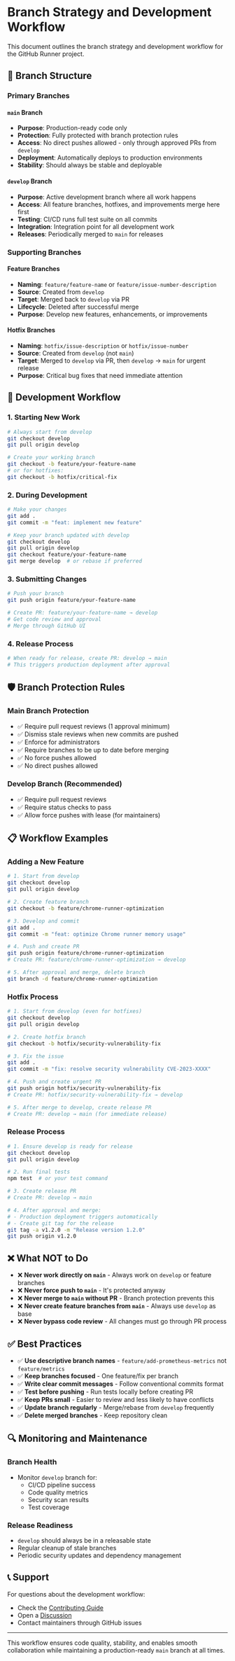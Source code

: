 # Branch Strategy and Development Workflow

This document outlines the branch strategy and development workflow for the GitHub Runner project.

## 🌿 Branch Structure

### Primary Branches

#### `main` Branch
- **Purpose**: Production-ready code only
- **Protection**: Fully protected with branch protection rules
- **Access**: No direct pushes allowed - only through approved PRs from `develop`
- **Deployment**: Automatically deploys to production environments
- **Stability**: Should always be stable and deployable

#### `develop` Branch  
- **Purpose**: Active development branch where all work happens
- **Access**: All feature branches, hotfixes, and improvements merge here first
- **Testing**: CI/CD runs full test suite on all commits
- **Integration**: Integration point for all development work
- **Releases**: Periodically merged to `main` for releases

### Supporting Branches

#### Feature Branches
- **Naming**: `feature/feature-name` or `feature/issue-number-description`
- **Source**: Created from `develop`
- **Target**: Merged back to `develop` via PR
- **Lifecycle**: Deleted after successful merge
- **Purpose**: Develop new features, enhancements, or improvements

#### Hotfix Branches
- **Naming**: `hotfix/issue-description` or `hotfix/issue-number`
- **Source**: Created from `develop` (not `main`)
- **Target**: Merged to `develop` via PR, then `develop` → `main` for urgent release
- **Purpose**: Critical bug fixes that need immediate attention

## 🔄 Development Workflow

### 1. Starting New Work

```bash
# Always start from develop
git checkout develop
git pull origin develop

# Create your working branch
git checkout -b feature/your-feature-name
# or for hotfixes:
git checkout -b hotfix/critical-fix
```

### 2. During Development

```bash
# Make your changes
git add .
git commit -m "feat: implement new feature"

# Keep your branch updated with develop
git checkout develop
git pull origin develop
git checkout feature/your-feature-name
git merge develop  # or rebase if preferred
```

### 3. Submitting Changes

```bash
# Push your branch
git push origin feature/your-feature-name

# Create PR: feature/your-feature-name → develop
# Get code review and approval
# Merge through GitHub UI
```

### 4. Release Process

```bash
# When ready for release, create PR: develop → main
# This triggers production deployment after approval
```

## 🛡️ Branch Protection Rules

### Main Branch Protection
- ✅ Require pull request reviews (1 approval minimum)
- ✅ Dismiss stale reviews when new commits are pushed
- ✅ Enforce for administrators
- ✅ Require branches to be up to date before merging
- ✅ No force pushes allowed
- ✅ No direct pushes allowed

### Develop Branch (Recommended)
- ✅ Require pull request reviews
- ✅ Require status checks to pass
- ✅ Allow force pushes with lease (for maintainers)

## 📋 Workflow Examples

### Adding a New Feature

```bash
# 1. Start from develop
git checkout develop
git pull origin develop

# 2. Create feature branch
git checkout -b feature/chrome-runner-optimization

# 3. Develop and commit
git add .
git commit -m "feat: optimize Chrome runner memory usage"

# 4. Push and create PR
git push origin feature/chrome-runner-optimization
# Create PR: feature/chrome-runner-optimization → develop

# 5. After approval and merge, delete branch
git branch -d feature/chrome-runner-optimization
```

### Hotfix Process

```bash
# 1. Start from develop (even for hotfixes)
git checkout develop
git pull origin develop

# 2. Create hotfix branch
git checkout -b hotfix/security-vulnerability-fix

# 3. Fix the issue
git add .
git commit -m "fix: resolve security vulnerability CVE-2023-XXXX"

# 4. Push and create urgent PR
git push origin hotfix/security-vulnerability-fix
# Create PR: hotfix/security-vulnerability-fix → develop

# 5. After merge to develop, create release PR
# Create PR: develop → main (for immediate release)
```

### Release Process

```bash
# 1. Ensure develop is ready for release
git checkout develop
git pull origin develop

# 2. Run final tests
npm test  # or your test command

# 3. Create release PR
# Create PR: develop → main

# 4. After approval and merge:
# - Production deployment triggers automatically
# - Create git tag for the release
git tag -a v1.2.0 -m "Release version 1.2.0"
git push origin v1.2.0
```

## ❌ What NOT to Do

- ❌ **Never work directly on `main`** - Always work on `develop` or feature branches
- ❌ **Never force push to `main`** - It's protected anyway
- ❌ **Never merge to `main` without PR** - Branch protection prevents this
- ❌ **Never create feature branches from `main`** - Always use `develop` as base
- ❌ **Never bypass code review** - All changes must go through PR process

## ✅ Best Practices

- ✅ **Use descriptive branch names** - `feature/add-prometheus-metrics` not `feature/metrics`
- ✅ **Keep branches focused** - One feature/fix per branch
- ✅ **Write clear commit messages** - Follow conventional commits format
- ✅ **Test before pushing** - Run tests locally before creating PR
- ✅ **Keep PRs small** - Easier to review and less likely to have conflicts
- ✅ **Update branch regularly** - Merge/rebase from `develop` frequently
- ✅ **Delete merged branches** - Keep repository clean

## 🔍 Monitoring and Maintenance

### Branch Health
- Monitor `develop` branch for:
  - CI/CD pipeline success
  - Code quality metrics
  - Security scan results
  - Test coverage

### Release Readiness
- `develop` should always be in a releasable state
- Regular cleanup of stale branches
- Periodic security updates and dependency management

## 📞 Support

For questions about the development workflow:
- Check the [Contributing Guide](../community/CONTRIBUTING.md)
- Open a [Discussion](https://github.com/GrammaTonic/github-runner/discussions)
- Contact maintainers through GitHub issues

---

This workflow ensures code quality, stability, and enables smooth collaboration while maintaining a production-ready `main` branch at all times.
